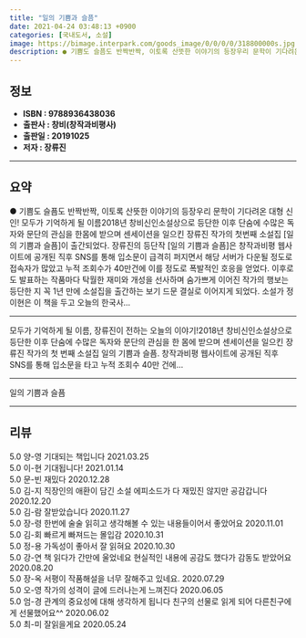 ```yaml
---
title: "일의 기쁨과 슬픔"
date: 2021-04-24 03:48:13 +0900
categories: [국내도서, 소설]
image: https://bimage.interpark.com/goods_image/0/0/0/0/318800000s.jpg
description: ● 기쁨도 슬픔도 반짝반짝, 이토록 산뜻한 이야기의 등장우리 문학이 기다려온 대형 신인! 모두가 기억하게 될 이름2018년 창비신인소설상으로 등단한 이후 단숨에 수많은 독자와 문단의 관심을 한몸에 받으며 센세이션을 일으킨 장류진 작가의 첫번째 소설집 [일의 기쁨과 슬픔]이 출간되었다.
---
```


## **정보**

- **ISBN : 9788936438036**
- **출판사 : 창비(창작과비평사)**
- **출판일 : 20191025**
- **저자 : 장류진**

------



## **요약**

●  기쁨도 슬픔도 반짝반짝, 이토록 산뜻한 이야기의 등장우리 문학이 기다려온 대형 신인! 모두가 기억하게 될 이름2018년 창비신인소설상으로 등단한 이후 단숨에 수많은 독자와 문단의 관심을 한몸에 받으며 센세이션을 일으킨 장류진 작가의 첫번째 소설집 [일의 기쁨과 슬픔]이 출간되었다. 장류진의 등단작 [일의 기쁨과 슬픔]은 창작과비평 웹사이트에 공개된 직후 SNS를 통해 입소문이 급격히 퍼지면서 해당 서버가 다운될 정도로 접속자가 많았고 누적 조회수가 40만건에 이를 정도로 폭발적인 호응을 얻었다. 이후로도 발표하는 작품마다 탁월한 재미와 개성을 선사하며 숨가쁘게 이어진 작가의 행보는 등단한 지 꼭 1년 만에 소설집을 출간하는 보기 드문 결실로 이어지게 되었다. 소설가 정이현은 이 책을 두고 오늘의 한국사...

------

모두가 기억하게 될 이름, 장류진이 전하는 오늘의 이야기!2018년 창비신인소설상으로 등단한 이후 단숨에 수많은 독자와 문단의 관심을 한 몸에 받으며 센세이션을 일으킨 장류진 작가의 첫 번째 소설집 일의 기쁨과 슬픔. 창작과비평 웹사이트에 공개된 직후 SNS를 통해 입소문을 타고 누적 조회수 40만 건에... 

------


일의 기쁨과 슬픔 

------


## **리뷰** 

5.0 양-영 기대되는 책입니다
 2021.03.25 <br/>5.0 이-현 기대됩니다! 2021.01.14 <br/>5.0 문-빈 재밌다 2020.12.28 <br/>5.0 김-지 직장인의 애환이 담긴 소설
에피소드가 다 재밌진 않지만 공감갑니다 2020.12.20 <br/>5.0 김-람 잘받았습니다 2020.11.27 <br/>5.0 장-령 한번에 술술 읽히고 생각해볼 수 있는 내용들이어서 좋았어요 2020.11.01 <br/>5.0 김-회 빠르게 빠져드는 몰입감 2020.10.31 <br/>5.0 정-용 가독성이 좋아서 잘 읽혀요 2020.10.30 <br/>5.0 강-연 책 읽다가 간만에 울었네요 현실적인 내용에 공감도 했다가 감동도 받았어요 2020.08.20 <br/>5.0 장-옥 서평이 작품해설을 너무 잘해주고 있네요.  2020.07.29 <br/>5.0 오-영 작가의 성격이 글에 드러나는게 느껴진다 2020.06.05 <br/>5.0 엄-경 관계의 중요성에 대해 생각하게 됩니다 
친구의 선물로 읽게 되어 다른친구에게 선물했어요^^ 2020.06.02 <br/>5.0 최-미 잘읽을게요 2020.05.24 <br/>
